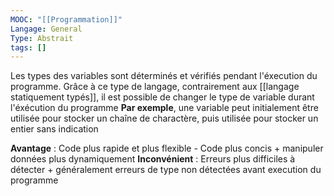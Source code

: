 ```yaml
---
MOOC: "[[Programmation]]"
Langage: General
Type: Abstrait
tags: []
---
```

Les types des variables sont déterminés et vérifiés pendant l'éxecution du programme. Grâce à ce type de langage, contrairement aux [[langage statiquement typés]], il est possible de changer le type de variable durant l'éxécution du programme
**Par exemple**, une variable peut initialement être utilisée pour stocker un chaîne de charactère, puis utilisée pour stocker un entier sans indication

**Avantage** : Code plus rapide et plus flexible - Code plus concis + manipuler données plus dynamiquement
**Inconvénient** : Erreurs plus difficiles à détecter + généralement erreurs de type non détectées avant execution du programme